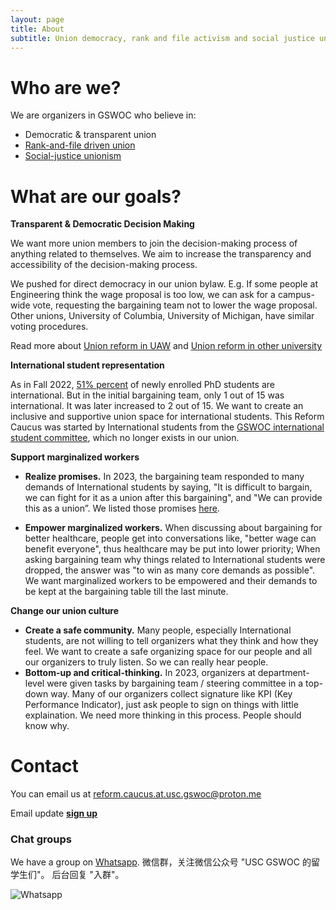 ```yaml
---
layout: page
title: About 
subtitle: Union democracy, rank and file activism and social justice unionism (so-called USC Rank and File)
---
```

# Who are we?
We are organizers in GSWOC who believe in:
* Democratic & transparent union
* [Rank-and-file driven union](https://labornotes.org/blogs/2022/09/rank-and-file-power-essential-rebuilding-labor-movement)
* [Social-justice unionism](https://socialistworker.org/2015/05/18/the-meaning-of-social-justice-unionism)

# What are our goals?
**Transparent & Democratic Decision Making**

We want more union members to join the decision-making process of anything related to themselves.
We aim to increase the transparency and accessibility of the decision-making process.

We pushed for direct democracy in our union bylaw. E.g. If some people at Engineering think the wage proposal is too low, we can ask for a campus-wide vote, requesting the bargaining team not to lower the wage proposal. 
Other unions, University of Columbia, University of Michigan, have similar voting procedures.


Read more about [Union reform in UAW](https://rc-usc.github.io/uaw_reform) and [Union reform in other university](https://rc-usc.github.io/high_ed_reform)

**International student representation**

As in Fall 2022, [51% percent](https://graduateschool.usc.edu/about-us/phd-program-characteristics/) of newly enrolled PhD students are international. But in the initial bargaining team, only 1 out of 15 was international. It was later increased to 2 out of 15. We want to create an inclusive and supportive union space for international students. This Reform Caucus was started by International students from the [GSWOC international student committee](https://rc-usc.github.io/isc_email_index/), which no longer exists in our union.

**Support marginalized workers**

* **Realize promises.** In 2023, the bargaining team responded to many demands of International students by saying, "It is difficult to bargain, we can fight for it as a union after this bargaining", and "We can provide this as a union”. We listed those promises [here](https://rc-usc.github.io/issues_left).

* **Empower marginalized workers.** When discussing about bargaining for better healthcare, people get into conversations like, "better wage can benefit everyone", thus healthcare may be put into lower priority; When asking bargaining team why things related to International students were dropped, the answer was "to win as many core demands as possible". We want marginalized workers to be empowered and their demands to be kept at the bargaining table till the last minute. 

**Change our union culture**
* **Create a safe community.** Many people, especially International students, are not willing to tell organizers what they think and how they feel. We want to create a safe organizing space for our people and all our organizers to truly listen. So we can really hear people.
* **Bottom-up and critical-thinking.** In 2023, organizers at department-level were given tasks by bargaining team / steering committee in a top-down way. Many of our organizers collect signature like KPI (Key Performance Indicator), just ask people to sign on things with little explaination. We need more thinking in this process. People should know why.

# Contact
You can email us at <reform.caucus.at.usc.gswoc@proton.me>

Email update [**sign up**](https://forms.gle/kipC9gJbQqYJ9otY7)

### Chat groups
We have a group on [Whatsapp](https://chat.whatsapp.com/Fk7AdCrVisA519IgtdsDKY). 
微信群，关注微信公众号 "USC GSWOC 的留学生们"。 后台回复 "入群"。

<p float="left">
  <img src="{{ 'assets/groupQR/whatsapp.jpg' | relative_url }}" alt="Whatsapp" />
</p>
